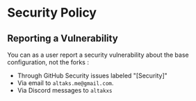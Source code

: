 # Security Policy

## Reporting a Vulnerability

You can as a user report a security vulnerability about the base configuration, not the forks : 

- Through GitHub Security issues labeled "[Security]"
- Via email to `altaks.me@gmail.com`.
- Via Discord messages to `altakxs`
